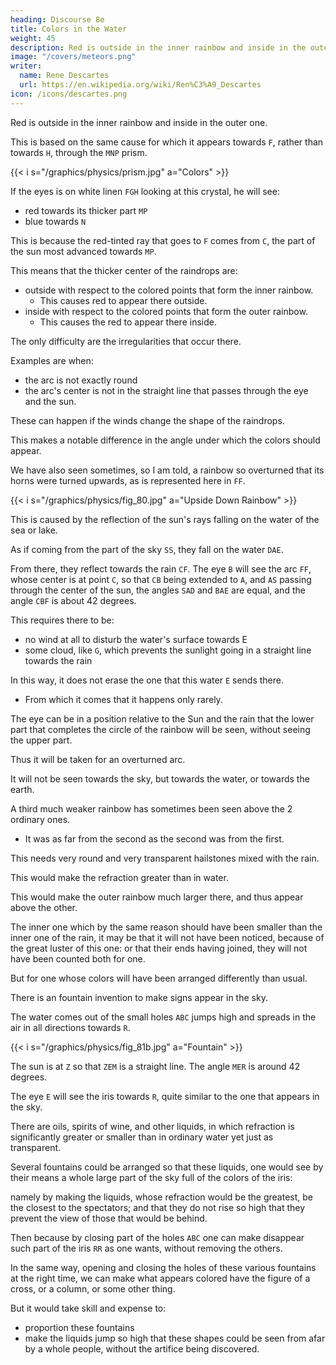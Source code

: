 ```yaml
---
heading: Discourse 8e
title: Colors in the Water
weight: 45
description: Red is outside in the inner rainbow and inside in the outer onec
image: "/covers/meteors.png"
writer:
  name: Rene Descartes
  url: https://en.wikipedia.org/wiki/Ren%C3%A9_Descartes
icon: /icons/descartes.png
---
```



Red is outside in the inner rainbow and inside in the outer one.

This is based on the same cause for which it appears towards `F`, rather than towards `H`, through the `MNP` prism. 

{{< i s="/graphics/physics/prism.jpg" a="Colors" >}}


If the eyes is on white linen `FGH` looking at this crystal, he will see:
- red towards its thicker part `MP`
- blue towards `N`

This is because the red-tinted ray that goes to `F` comes from `C`, the part of the sun most advanced towards `MP`. 

This means that the thicker center of the raindrops are:
- outside with respect to the colored points that form the inner rainbow. 
  - This causes red to appear there outside.
- inside with respect to the colored points that form the outer rainbow.
  - This causes the red to appear there inside. 

The only difficulty are the irregularities that occur there. 

Examples are when:
- the arc is not exactly round
- the arc's center is not in the straight line that passes through the eye and the sun. 

These can happen if the winds change the shape of the raindrops. 

<!-- for they cannot lose so little of their roundness that this does not  -->

This makes a notable difference in the angle under which the colors should appear.

We have also seen sometimes, so I am told, a rainbow so overturned that its horns were turned upwards, as is represented here in `FF`.

{{< i s="/graphics/physics/fig_80.jpg" a="Upside Down Rainbow" >}}


This is caused by the reflection of the sun's rays falling on the water of the sea or lake. 

As if coming from the part of the sky `SS`, they fall on the water `DAE`.

From there, they reflect towards the rain `CF`. The eye `B` will see the arc `FF`, whose center is at point `C`, so that `CB` being extended to `A`, and `AS` passing through the center of the sun, the angles `SAD` and `BAE` are equal, and the angle `CBF` is about 42 degrees. 

This requires there to be:
- no wind at all to disturb the water's surface towards E
- some cloud, like `G`, which prevents the sunlight going in a straight line towards the rain

In this way, it does not erase the one that this water `E` sends there.
- From which it comes that it happens only rarely.

The eye can be in a position relative to the Sun and the rain that the lower part that completes the circle of the rainbow will be seen, without seeing the upper part.

Thus it will be taken for an overturned arc.

It will not be seen towards the sky, but towards the water, or towards the earth.


A third much weaker rainbow has sometimes been seen above the 2 ordinary ones.
- It was as far from the second as the second was from the first.

This needs very round and very transparent hailstones mixed with the rain.

This would make the refraction greater than in water.

This would make the outer rainbow much larger there, and thus appear above the other.

The inner one which by the same reason should have been smaller than the inner one of the rain, it may be that it will not have been noticed, because of the great luster of this one: or that their ends having joined, they will not have been counted both for one.

But for one whose colors will have been arranged differently than usual.


There is an fountain invention to make signs appear in the sky.

<!-- , which could cause great admiration to those who would not know the reasons.  -->

The water comes out of the small holes `ABC` jumps high and spreads in the air in all directions towards `R`.

{{< i s="/graphics/physics/fig_81b.jpg" a="Fountain" >}}


The sun is at `Z` so that `ZEM` is a straight line. The angle `MER` is around 42 degrees.

The eye `E` will see the iris towards `R`, quite similar to the one that appears in the sky. 

There are oils, spirits of wine, and other liquids, in which refraction is significantly greater or smaller than in ordinary water yet just as transparent. 

Several fountains could be arranged so that these liquids, one would see by their means a whole large part of the sky full of the colors of the iris: 

namely by making the liquids, whose refraction would be the greatest, be the closest to the spectators; and that they do not rise so high that they prevent the view of those that would be behind.

Then because by closing part of the holes `ABC` one can make disappear such part of the iris `RR` as one wants, without removing the others.

In the same way, opening and closing the holes of these various fountains at the right time, we can make what appears colored have the figure of a cross, or a column, or some other thing.

<!-- , which gives rise to admiration.  -->

But it would take skill and expense to:
- proportion these fountains
- make the liquids jump so high that these shapes could be seen from afar by a whole people, without the artifice being discovered.


